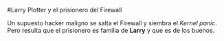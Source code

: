 #Larry Plotter y el prisionero del Firewall

Un supuesto hacker maligno se salta el Firewall y siembra el *Kernel panic*.
Pero resulta que el prisionero es familia de **Larry** y que es de los buenos.
 
